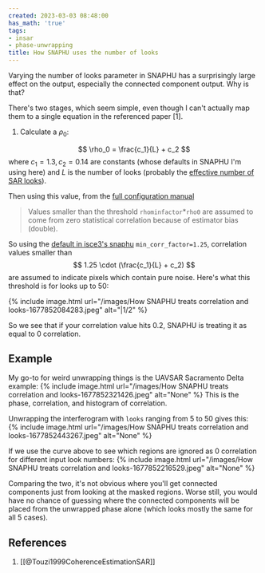 ```yaml
---
created: 2023-03-03 08:48:00
has_math: 'true'
tags:
- insar
- phase-unwrapping
title: How SNAPHU uses the number of looks
---
```


Varying the number of looks parameter in SNAPHU has a surprisingly large effect on the output, especially the connected component output. Why is that?

There's two stages, which seem simple, even though I can't actually map them to a single equation in the referenced paper [1].

1. Calculate a $\rho_0$:

$$
\rho_0 = \frac{c_1}{L} + c_2
$$
where $c_1 = 1.3, c_2 = 0.14$ are constants (whose defaults in SNAPHU I'm using here) and $L$ is the number of looks (probably the [effective number of SAR looks]()).

Then using this value, from the [full configuration manual](https://web.stanford.edu/group/radar/softwareandlinks/sw/snaphu/snaphu.conf.full)

> Values smaller than the threshold `rhominfactor`*`rho0` are assumed to
> come from zero statistical correlation because of estimator bias (double).

So using the [default in isce3's snaphu](https://github.com/isce-framework/isce3/blob/07633f1d35757346f431a697ab442b629e47de51/python/packages/isce3/unwrap/snaphu.py#L536) `min_corr_factor=1.25`, correlation values smaller than
$$
1.25 \cdot (\frac{c_1}{L} + c_2)
$$
are assumed to indicate pixels which contain pure noise. Here's what this threshold is for looks up to 50:

{% include image.html url="/images/How SNAPHU treats correlation and looks-1677852084283.jpeg" alt="|1/2" %}

So we see that if your correlation value hits 0.2, SNAPHU is treating it as equal to 0 correlation.


## Example
My go-to for weird unwrapping things is the UAVSAR Sacramento Delta example:
{% include image.html url="/images/How SNAPHU treats correlation and looks-1677852321426.jpeg" alt="None" %}
This is the phase, correlation, and histogram of correlation.

Unwrapping the interferogram with `looks` ranging from 5 to 50 gives this:
{% include image.html url="/images/How SNAPHU treats correlation and looks-1677852443267.jpeg" alt="None" %}

If we use the curve above to see which regions are ignored as 0 correlation for different input look numbers:
{% include image.html url="/images/How SNAPHU treats correlation and looks-1677852216529.jpeg" alt="None" %}

Comparing the two, it's not obvious where you'll get connected components just from looking at the masked regions. 
Worse still, you would have no chance of guessing where the connected components will be placed from the unwrapped phase alone (which looks mostly the same for all 5 cases).



## References
1. [[@Touzi1999CoherenceEstimationSAR]]